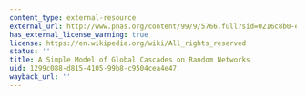 ```yaml
---
content_type: external-resource
external_url: http://www.pnas.org/content/99/9/5766.full?sid=0216c8b0-e17a-47f2-9665-4da7f5b0a7d6
has_external_license_warning: true
license: https://en.wikipedia.org/wiki/All_rights_reserved
status: ''
title: A Simple Model of Global Cascades on Random Networks
uid: 1299c088-d815-4105-99b8-c9504cea4e47
wayback_url: ''
---
```

